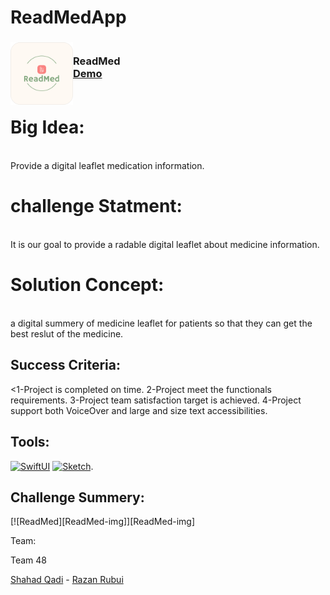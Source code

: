 # ReadMedApp
<!-- PROJECT LOGO -->
<div>
<h3><img align="left" width="100" height="100" src="ReadMed/Assets.xcassets/AppIcon.appiconset/Group 31024.png"> <br/> ReadMed <br/>
<a href="https://drive.google.com/file/d/1voRDPYBD59nTCgkxK2VCdDymXtrjr1hE/view?usp=share_link">Demo</a> <br/> <br/> </h3>
</div>

<h1>Big Idea:</h1>  

<br>Provide a digital leaflet medication information.</br>

<h1> challenge Statment:  </h1>

<br>It is our goal to provide a radable digital leaflet about medicine information. </br>

<h1> Solution Concept:  </h1>

<br>a digital summery of medicine leaflet for patients so that they can get the best reslut of the medicine.</br>


<h2>Success Criteria:</h2>

<1-Project is completed on time.
2-Project meet the functionals requirements.
3-Project team satisfaction target is achieved.
4-Project support both VoiceOver and large and size text accessibilities.

<h2>Tools:</h2>

[![SwiftUI][SwiftUI-img]][SwiftUI-url] [![Sketch][Sketch-img]][Sketch-url].
  
 <h2>Challenge Summery:</h2> 
[![ReadMed][ReadMed-img]][ReadMed-img]


Team:

Team 48

<a href="https://www.linkedin.com/in/shahahd-qadi/">Shahad Qadi</a> - <a href="https://www.linkedin.com/in/razan-rubui-4a6228152/
">Razan Rubui</a>
<!-- MARKDOWN LINKS & IMAGES -->
<!-- https://www.markdownguide.org/basic-syntax/#reference-style-links -->
[ReadMed-img]: ReadMed-Challenge-Summery.png
[ReadMed-url]: ReadMed-Challenge-Summery.png
[SwiftUI-img]: https://img.shields.io/badge/-SwiftUI-blue
[SwiftUI-url]: https://developer.apple.com/xcode/swiftui/
[Sketch-img]: https://img.shields.io/badge/-Sketch-yellow
[Sketch-url]: https://www.sketch.com
